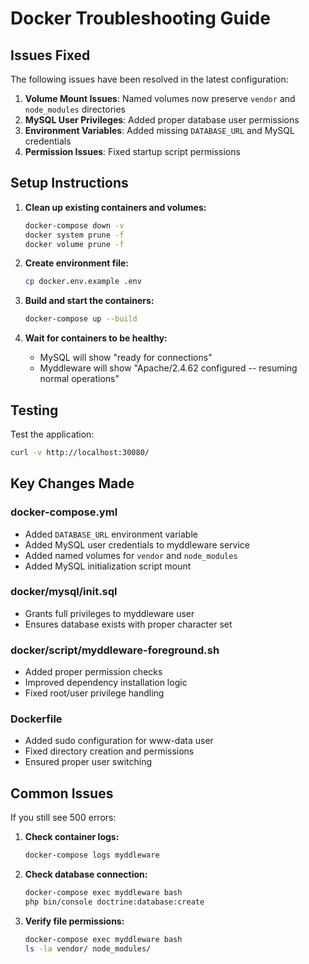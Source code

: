 # Docker Troubleshooting Guide

## Issues Fixed

The following issues have been resolved in the latest configuration:

1. **Volume Mount Issues**: Named volumes now preserve `vendor` and `node_modules` directories
2. **MySQL User Privileges**: Added proper database user permissions 
3. **Environment Variables**: Added missing `DATABASE_URL` and MySQL credentials
4. **Permission Issues**: Fixed startup script permissions

## Setup Instructions

1. **Clean up existing containers and volumes:**
   ```bash
   docker-compose down -v
   docker system prune -f
   docker volume prune -f
   ```

2. **Create environment file:**
   ```bash
   cp docker.env.example .env
   ```

3. **Build and start the containers:**
   ```bash
   docker-compose up --build
   ```

4. **Wait for containers to be healthy:**
   - MySQL will show "ready for connections"
   - Myddleware will show "Apache/2.4.62 configured -- resuming normal operations"

## Testing

Test the application:
```bash
curl -v http://localhost:30080/
```

## Key Changes Made

### docker-compose.yml
- Added `DATABASE_URL` environment variable
- Added MySQL user credentials to myddleware service
- Added named volumes for `vendor` and `node_modules`
- Added MySQL initialization script mount

### docker/mysql/init.sql
- Grants full privileges to myddleware user
- Ensures database exists with proper character set

### docker/script/myddleware-foreground.sh
- Added proper permission checks
- Improved dependency installation logic
- Fixed root/user privilege handling

### Dockerfile
- Added sudo configuration for www-data user
- Fixed directory creation and permissions
- Ensured proper user switching

## Common Issues

If you still see 500 errors:

1. **Check container logs:**
   ```bash
   docker-compose logs myddleware
   ```

2. **Check database connection:**
   ```bash
   docker-compose exec myddleware bash
   php bin/console doctrine:database:create
   ```

3. **Verify file permissions:**
   ```bash
   docker-compose exec myddleware bash
   ls -la vendor/ node_modules/
   ``` 